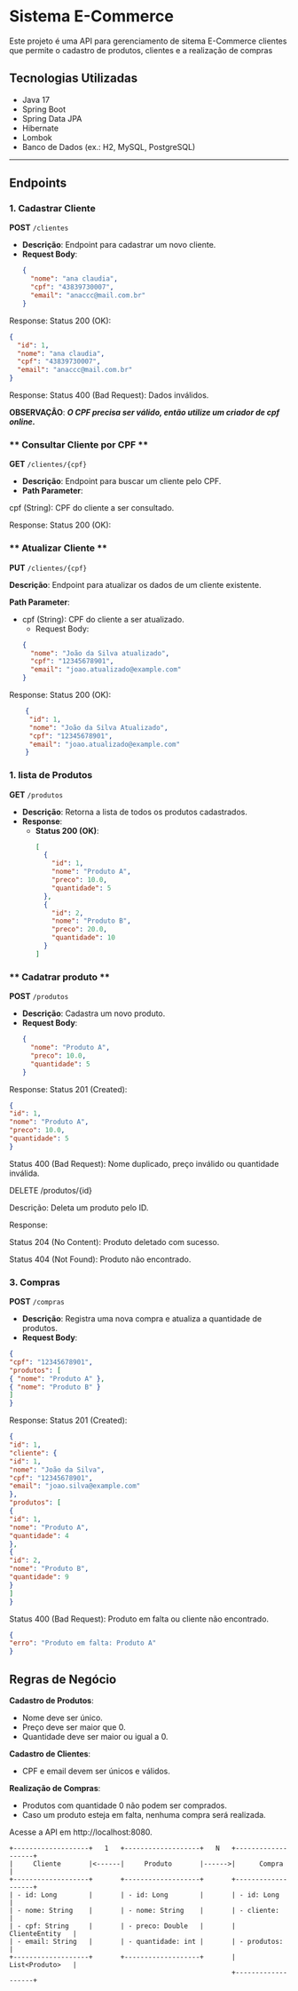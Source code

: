 # Sistema E-Commerce

Este projeto é uma API para gerenciamento de sitema E-Commerce clientes  que permite o
cadastro de produtos, clientes e a realização de compras

## **Tecnologias Utilizadas**
- Java 17
- Spring Boot
- Spring Data JPA
- Hibernate
- Lombok
- Banco de Dados (ex.: H2, MySQL, PostgreSQL)

---

## **Endpoints**

### **1. Cadastrar Cliente**
**POST** `/clientes`

- **Descrição**: Endpoint para cadastrar um novo cliente.
- **Request Body**:
  ```json
  {
    "nome": "ana claudia",
	"cpf": "43839730007",
	"email": "anaccc@mail.com.br"
  }
  ```
Response:
Status 200 (OK):

  ```json
  {
    "id": 1,
    "nome": "ana claudia",
    "cpf": "43839730007",
    "email": "anaccc@mail.com.br"
  }
  ```
Response: Status 400 (Bad Request): Dados inválidos.

**OBSERVAÇÂO**: **_O CPF precisa ser válido, então utilize um criador de cpf online._**

### ** Consultar Cliente por CPF **
**GET** `/clientes/{cpf}`

- **Descrição**: Endpoint para buscar um cliente pelo CPF.
- **Path Parameter**:

cpf (String): CPF do cliente a ser consultado.

Response:
Status 200 (OK):

### ** Atualizar Cliente **
**PUT** `/clientes/{cpf}`

**Descrição**: Endpoint para atualizar os dados de um cliente existente.

**Path Parameter**:

- cpf (String): CPF do cliente a ser atualizado.
  - Request Body:
  ```json
  {    
    "nome": "João da Silva atualizado",
    "cpf": "12345678901",
    "email": "joao.atualizado@example.com"
  }

Response:
Status 200 (OK):
```json
    {
     "id": 1,
     "nome": "João da Silva Atualizado",
     "cpf": "12345678901",
     "email": "joao.atualizado@example.com"
    }
```
### **1. lista de Produtos**
 **GET** `/produtos`
- **Descrição**: Retorna a lista de todos os produtos cadastrados.
- **Response**:
  - **Status 200 (OK)**:
    ```json
    [
      {
        "id": 1,
        "nome": "Produto A",
        "preco": 10.0,
        "quantidade": 5
      },
      {
        "id": 2,
        "nome": "Produto B",
        "preco": 20.0,
        "quantidade": 10
      }
    ]
    ```

### ** Cadatrar produto **
**POST** `/produtos`
- **Descrição**: Cadastra um novo produto.
- **Request Body**:
  ```json
  {
    "nome": "Produto A",
    "preco": 10.0,
    "quantidade": 5
  }
  ```
Response:
Status 201 (Created):
```json
{
"id": 1,
"nome": "Produto A",
"preco": 10.0,
"quantidade": 5
}
```

Status 400 (Bad Request): Nome duplicado, preço inválido ou quantidade inválida.

DELETE /produtos/{id}

Descrição: Deleta um produto pelo ID.

Response:

Status 204 (No Content): Produto deletado com sucesso.

Status 404 (Not Found): Produto não encontrado.

### **3. Compras** 
**POST** `/compras`
- **Descrição**: Registra uma nova compra e atualiza a quantidade de produtos.
- **Request Body**:
```json
{
"cpf": "12345678901",
"produtos": [
{ "nome": "Produto A" },
{ "nome": "Produto B" }
]
}
```
Response:
Status 201 (Created):
```json
{
"id": 1,
"cliente": {
"id": 1,
"nome": "João da Silva",
"cpf": "12345678901",
"email": "joao.silva@example.com"
},
"produtos": [
{
"id": 1,
"nome": "Produto A",
"quantidade": 4
},
{
"id": 2,
"nome": "Produto B",
"quantidade": 9
}
]
}
```

Status 400 (Bad Request): Produto em falta ou cliente não encontrado.
```json
{
"erro": "Produto em falta: Produto A"
}
```

## **Regras de Negócio**

**Cadastro de Produtos**:
- Nome deve ser único.
- Preço deve ser maior que 0.
- Quantidade deve ser maior ou igual a 0.

**Cadastro de Clientes**:
- CPF e email devem ser únicos e válidos.

**Realização de Compras**:
- Produtos com quantidade 0 não podem ser comprados.
- Caso um produto esteja em falta, nenhuma compra será realizada.

Acesse a API em http://localhost:8080.

```plaintext
+-------------------+   1   +-------------------+   N   +-------------------+
|     Cliente       |<------|     Produto       |------>|      Compra       |
+-------------------+       +-------------------+       +-------------------+
| - id: Long        |       | - id: Long        |       | - id: Long        |
| - nome: String    |       | - nome: String    |       | - cliente:        |
| - cpf: String     |       | - preco: Double   |       |   ClienteEntity   |
| - email: String   |       | - quantidade: int |       | - produtos:       |
+-------------------+       +-------------------+       |   List<Produto>   |
                                                        +-------------------+